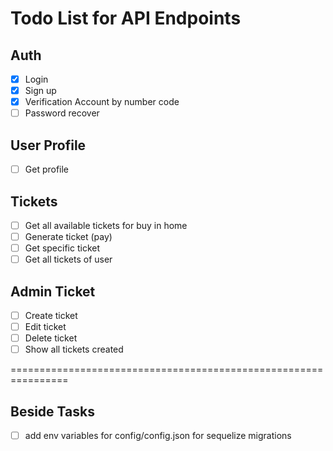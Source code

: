# Todo List for API Endpoints

## Auth
- [x] Login
- [x] Sign up
- [x] Verification Account by number code
- [ ] Password recover

## User Profile
- [ ] Get profile

## Tickets
- [ ] Get all available tickets for buy in home
- [ ] Generate ticket (pay)
- [ ] Get specific ticket
- [ ] Get all tickets of user

## Admin Ticket
- [ ] Create ticket
- [ ] Edit ticket
- [ ] Delete ticket
- [ ] Show all tickets created

================================================================

## Beside Tasks
- [ ] add env variables for config/config.json for sequelize migrations
